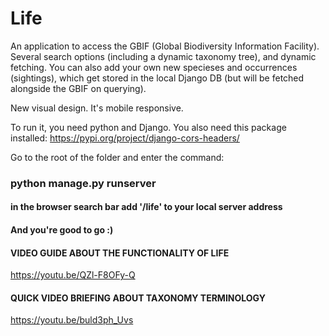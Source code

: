 # Life

An application to access the GBIF (Global Biodiversity Information Facility).
Several search options (including a dynamic taxonomy tree), and dynamic fetching.
You can also add your own new specieses and occurrences (sightings), which get stored in the local Django DB (but will be fetched alongside the GBIF on querying).

New visual design. It's mobile responsive.

To run it, you need python and Django. You also need this package installed: https://pypi.org/project/django-cors-headers/

Go to the root of the folder and enter the command:

### python manage.py runserver
#### in the browser search bar add '/life' to your local server address

#### And you're good to go :)

#### VIDEO GUIDE ABOUT THE FUNCTIONALITY OF LIFE
https://youtu.be/QZl-F8OFy-Q

#### QUICK VIDEO BRIEFING ABOUT TAXONOMY TERMINOLOGY
https://youtu.be/buld3ph_Uvs
